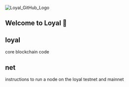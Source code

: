 ![Loyal_GitHub_Logo](https://user-images.githubusercontent.com/59664421/213294955-b09eb803-fc0c-47e4-a0b2-d7f6534900d5.png)


Welcome to Loyal 👋
---------------------

loyal
---------------------
core blockchain code

net
---------------------
instructions to run a node on the loyal testnet and mainnet
